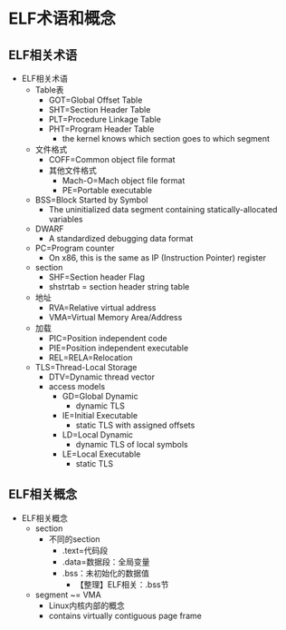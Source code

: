# ELF术语和概念

## ELF相关术语

* ELF相关术语
  * Table表
    * GOT=Global Offset Table
    * SHT=Section Header Table
    * PLT=Procedure Linkage Table
    * PHT=Program Header Table
      * the kernel knows which section goes to which segment
  * 文件格式
    * COFF=Common object file format
    * 其他文件格式
      * Mach-O=Mach object file format
      * PE=Portable executable
  * BSS=Block Started by Symbol
    * The uninitialized data segment containing statically-allocated variables
  * DWARF
    * A standardized debugging data format
  * PC=Program counter
    * On x86, this is the same as IP (Instruction Pointer) register
  * section
    * SHF=Section header Flag
    * shstrtab = section header string table
  * 地址
    * RVA=Relative virtual address
    * VMA=Virtual Memory Area/Address
  * 加载
    * PIC=Position independent code
    * PIE=Position independent executable
    * REL=RELA=Relocation
  * TLS=Thread-Local Storage
    * DTV=Dynamic thread vector
    * access models
      * GD=Global Dynamic
        * dynamic TLS
      * IE=Initial Executable
        * static TLS with assigned offsets
      * LD=Local Dynamic
        * dynamic TLS of local symbols
      * LE=Local Executable
        * static TLS

## ELF相关概念

* ELF相关概念
  * section
    * 不同的section
      * .text=代码段
      * .data=数据段：全局变量
      * .bss：未初始化的数据值
        * 【整理】ELF相关：.bss节
  * segment ~= VMA
    * Linux内核内部的概念
    * contains virtually contiguous page frame

